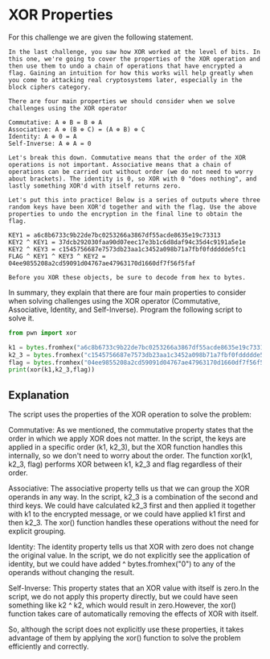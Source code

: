 # XOR Properties

For this challenge we are given the following statement.

```
In the last challenge, you saw how XOR worked at the level of bits. In this one, we're going to cover the properties of the XOR operation and then use them to undo a chain of operations that have encrypted a flag. Gaining an intuition for how this works will help greatly when you come to attacking real cryptosystems later, especially in the block ciphers category.

There are four main properties we should consider when we solve challenges using the XOR operator

Commutative: A ⊕ B = B ⊕ A
Associative: A ⊕ (B ⊕ C) = (A ⊕ B) ⊕ C
Identity: A ⊕ 0 = A
Self-Inverse: A ⊕ A = 0

Let's break this down. Commutative means that the order of the XOR operations is not important. Associative means that a chain of operations can be carried out without order (we do not need to worry about brackets). The identity is 0, so XOR with 0 "does nothing", and lastly something XOR'd with itself returns zero.

Let's put this into practice! Below is a series of outputs where three random keys have been XOR'd together and with the flag. Use the above properties to undo the encryption in the final line to obtain the flag.

KEY1 = a6c8b6733c9b22de7bc0253266a3867df55acde8635e19c73313
KEY2 ^ KEY1 = 37dcb292030faa90d07eec17e3b1c6d8daf94c35d4c9191a5e1e
KEY2 ^ KEY3 = c1545756687e7573db23aa1c3452a098b71a7fbf0fddddde5fc1
FLAG ^ KEY1 ^ KEY3 ^ KEY2 = 04ee9855208a2cd59091d04767ae47963170d1660df7f56f5faf

Before you XOR these objects, be sure to decode from hex to bytes.
```

In summary, they explain that there are four main properties to consider when solving challenges using the XOR operator (Commutative, Associative, Identity, and Self-Inverse). Program the following script to solve it.

``` python
from pwn import xor

k1 = bytes.fromhex("a6c8b6733c9b22de7bc0253266a3867df55acde8635e19c73313")
k2_3 = bytes.fromhex("c1545756687e7573db23aa1c3452a098b71a7fbf0fddddde5fc1")
flag = bytes.fromhex("04ee9855208a2cd59091d04767ae47963170d1660df7f56f5faf")
print(xor(k1,k2_3,flag))
```

## Explanation

The script uses the properties of the XOR operation to solve the problem:

Commutative: As we mentioned, the commutative property states that the order in which we apply XOR does not matter. In the script, the keys are applied in a specific order (k1, k2_3), but the XOR function handles this internally, so we don't need to worry about the order. The function xor(k1, k2_3, flag) performs XOR between k1, k2_3 and flag regardless of their order.

Associative: The associative property tells us that we can group the XOR operands in any way. In the script, k2_3 is a combination of the second and third keys. We could have calculated k2_3 first and then applied it together with k1 to the encrypted message, or we could have applied k1 first and then k2_3. The xor() function handles these operations without the need for explicit grouping.

Identity: The identity property tells us that XOR with zero does not change the original value. In the script, we do not explicitly see the application of identity, but we could have added ^ bytes.fromhex("0") to any of the operands without changing the result.

Self-Inverse: This property states that an XOR value with itself is zero.In the script, we do not apply this property directly, but we could have seen something like k2 ^ k2, which would result in zero.However, the xor() function takes care of automatically removing the effects of XOR with itself.

So, although the script does not explicitly use these properties, it takes advantage of them by applying the xor() function to solve the problem efficiently and correctly.